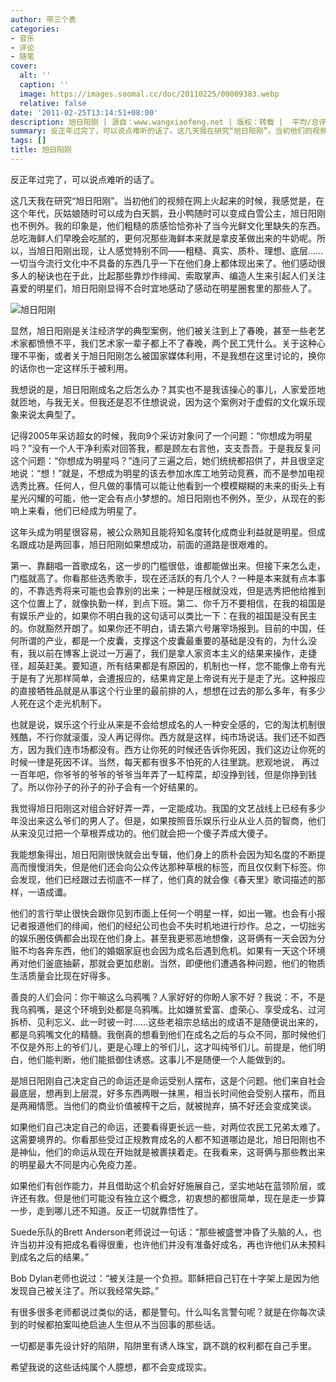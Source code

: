 ```yaml
---
author: 带三个表
categories:
- 音乐
- 评论
- 随笔
cover:
  alt: ''
  caption: ''
  image: https://images.soomal.cc/doc/20110225/00009383.webp
  relative: false
date: '2011-02-25T13:14:51+08:00'
description: 旭日阳刚 | 源自：www.wangxiaofeng.net | 版权：转载 |  平均/总评分：09.63/77
summary: 反正年过完了，可以说点难听的话了。这几天我在研究“旭日阳刚”。当初他们的视频在网上火起来的时候，我感觉是，在这个年代，灰姑娘随时可以成为白天鹅，丑小鸭随时可以变成白雪公主，旭日阳刚也不例外。我的印象是，他们粗糙的质感恰恰弥补了当今光鲜文化里缺失的东西。总吃海鲜人们早晚会吃腻的
tags: []
title: 旭日阳刚
---
```


反正年过完了，可以说点难听的话了。



这几天我在研究“旭日阳刚”。当初他们的视频在网上火起来的时候，我感觉是，在这个年代，灰姑娘随时可以成为白天鹅，丑小鸭随时可以变成白雪公主，旭日阳刚也不例外。我的印象是，他们粗糙的质感恰恰弥补了当今光鲜文化里缺失的东西。总吃海鲜人们早晚会吃腻的，更何况那些海鲜本来就是拿皮革做出来的牛奶呢。所以，当旭日阳刚出现，让人感觉特别不同――粗糙、真实、质朴、理想、底层……一切当今流行文化中不具备的东西几乎一下在他们身上都体现出来了。他们感动很多人的秘诀也在于此，比起那些靠炒作绯闻、索取掌声、编造人生来引起人们关注喜爱的明星们，旭日阳刚显得不合时宜地感动了感动在明星圈套里的那些人了。



![旭日阳刚](https://images.soomal.cc/doc/20110225/00009383.webp)



显然，旭日阳刚是关注经济学的典型案例，他们被关注到上了春晚，甚至一些老艺术家都愤愤不平，我们艺术家一辈子都上不了春晚，两个民工凭什么。关于这种心理不平衡，或者关于旭日阳刚怎么被国家媒体利用，不是我想在这里讨论的，换你的话你也一定这样乐于被利用。



我想说的是，旭日阳刚成名之后怎么办？其实也不是我该操心的事儿，人家爱匝地就匝地，与我无关。但我还是忍不住想说说，因为这个案例对于虚假的文化娱乐现象来说太典型了。



记得2005年采访超女的时候，我向9个采访对象问了一个问题：“你想成为明星吗？”没有一个人干净利索对回答我，都是顾左右言他，支支吾吾。于是我反复问这个问题：“你想成为明星吗？”连问了三遍之后，她们统统都招供了，并且很坚定地说：“想！”就是，不想成为明星的该去参加水库工地劳动竞赛，而不是参加电视选秀比赛。任何人，但凡做的事情可以能让他看到一个模模糊糊的未来的街头上有星光闪耀的可能，他一定会有点小梦想的。旭日阳刚也不例外，至少，从现在的影响上来看，他们已经成为明星了。



这年头成为明星很容易，被公众熟知且能将知名度转化成商业利益就是明星。但成名跟成功是两回事，旭日阳刚如果想成功，前面的道路是很艰难的。



第一、靠翻唱一首歌成名，这一步的门槛很低，谁都能做出来。但接下来怎么走，门槛就高了。你看那些选秀歌手，现在还活跃的有几个人？一种是本来就有点本事的，不靠选秀将来可能也会靠别的出来；一种是压根就没戏，但是选秀把他给推到这个位置上了，就像执勤一样，到点下班。第二、你千万不要相信，在我的祖国是有娱乐产业的，如果你不明白我的这句话可以类比一下：在我的祖国是没有民主的。你就豁然开朗了。如果你还不明白，请去第六号屠宰场报到。目前的中国，任何所谓的产业，都是一个皮囊，支撑这个皮囊最重要的基础是没有的，为什么没有，我以前在博客上说过一万遍了，我们是拿人家资本主义的结果来操作，走捷径，超英赶美。要知道，所有结果都是有原因的，机制也一样，您不能像上帝有光于是有了光那样简单，会遭报应的，结果肯定是上帝说有光于是走了光。这种报应的直接牺牲品就是从事这个行业里的最前排的人，想想在过去的那么多年，有多少人死在这个走光机制下。



也就是说，娱乐这个行业从来是不会给想成名的人一种安全感的，它的淘汰机制很残酷，不行你就滚蛋，没人再记得你。西方就是这样，纯市场说话。我们还不如西方，因为我们连市场都没有。西方让你死的时候还告诉你死因，我们这边让你死的时候一律是死因不详。当然，每天都有很多不怕死的人往里跳。悲观地说， 再过一百年吧，你爷爷的爷爷的爷爷当年弄了一缸榨菜，却没挣到钱，但是你挣到钱了。所以你孙子的孙子的孙子会有一个好结果的。



我觉得旭日阳刚这对组合好好弄一弄，一定能成功。我国的文艺战线上已经有多少年没出来这么爷们的男人了。但是，如果按照音乐娱乐行业从业人员的智商，他们从来没见过把一个草根弄成功的。他们就会把一个傻子弄成大傻子。



我能想象得出，旭日阳刚很快就会出专辑，他们身上的质朴会因为知名度的不断提高而慢慢消失，但是他们还会向公众传达那种草根的标签，而且仅仅剩下标签。你会发现，他们已经跟过去彻底不一样了，他们真的就会像《春天里》歌词描述的那样，一语成谶。



他们的言行举止很快会跟你见到市面上任何一个明星一样，如出一辙。也会有小报记者报道他们的绯闻，他们的经纪公司也会不失时机地进行炒作。总之，一切拙劣的娱乐圈伎俩都会出现在他们身上。甚至我更邪恶地想像，这哥俩有一天会因为分赃不均各奔东西，他们的婚姻家庭也会因为成名后遇到危机。如果有一天这个环境再对他们釜底抽薪，那就会更加悲剧。当然，即便他们遭遇各种问题，他们的物质生活质量会比现在好得多。



善良的人们会问：你干嘛这么乌鸦嘴？人家好好的你盼人家不好？我说：不，不是我乌鸦嘴，是这个环境到处都是乌鸦嘴。比如嫌贫爱富、虚荣心、享受成名、过河拆桥、见利忘义、此一时彼一时……这些老祖宗总结出的成语不是随便说出来的，都是乌鸦嘴文化的精髓。我倒真的想看到他们在成名之后的与众不同，那时候他们不仅是外形上的爷们儿，更是心理上的爷们儿，这才叫纯爷们儿。前提是，他们明白，他们能判断，他们能抵御住诱惑。这事儿不是随便一个人能做到的。



是旭日阳刚自己决定自己的命运还是命运受别人摆布，这是个问题。他们来自社会最底层，想再到上层混，好多东西两眼一抹黑，相当长时间他会受别人摆布，而且是两厢情愿。当他们的商业价值被榨干之后，就被抛弃，搞不好还会变成笑谈。



如果他们自己决定自己的命运，还要看得更长远一些，对两位农民工兄弟太难了。这需要境界的。你看那些受过正规教育成名的人都不知道哪边是北，旭日阳刚也不是神仙，他们的命运从现在开始就是被裹挟着走。在我看来，这哥俩与那些教出来的明星最大不同是内心免疫力差。



如果他们有创作能力，并且借助这个机会好好施展自己，坚实地站在蓝领阶层，或许还有救。但是他们可能没有独立这个概念，初衷想的都很简单，现在是走一步算一步，走到哪儿还不知道。反正一切就靠悟性了。



Suede乐队的Brett Anderson老师说过一句话：“那些被盛誉冲昏了头脑的人，也许当初并没有把成名看得很重，也许他们并没有准备好成名，再也许他们从未预料到成名之后的结果。”



Bob Dylan老师也说过：“被关注是一个负担。耶稣把自己钉在十字架上是因为他发现自己被关注了。所以我经常失踪。”



有很多很多老师都说过类似的话，都是警句。什么叫名言警句呢？就是在你每次读到的时候都拍案叫绝启迪人生但从不当回事的那些话。



一切都是事先设计好的陷阱，陷阱里有诱人珠宝，跳不跳的权利都在自己手里。



希望我说的这些话纯属个人臆想，都不会变成现实。